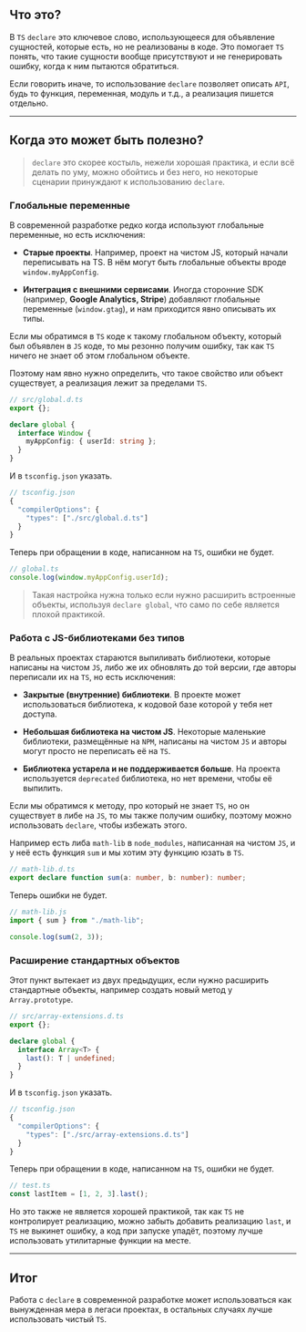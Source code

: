 ## Что это?

В `TS` `declare` это ключевое слово, использующееся для объявление сущностей, которые есть, но не реализованы в коде. Это помогает `TS` понять, что такие сущности вообще присутствуют и не генерировать ошибку, когда к ним пытаются обратиться.

Если говорить иначе, то использование `declare` позволяет описать `API`, будь то функция, переменная, модуль и т.д., а реализация пишется отдельно.

---
## Когда это может быть полезно?

>`declare` это скорее костыль, нежели хорошая практика, и если всё делать по уму, можно обойтись и без него, но некоторые сценарии принуждают к использованию `declare`.

### Глобальные переменные

В современной разработке редко когда используют глобальные переменные, но есть исключения:

- **Старые проекты**. Например, проект на чистом JS, который начали переписывать на TS. В нём могут быть глобальные объекты вроде `window.myAppConfig`.

- **Интеграция с внешними сервисами**. Иногда сторонние SDK (например, **Google Analytics, Stripe**) добавляют глобальные переменные (`window.gtag`), и нам приходится явно описывать их типы.

Если мы обратимся в `TS` коде к такому глобальном объекту, который был объявлен в `JS` коде, то мы резонно получим ошибку, так как `TS` ничего не знает об этом глобальном объекте.

Поэтому нам явно нужно определить, что такое свойство или объект существует, а реализация лежит за пределами `TS`.

```ts
// src/global.d.ts
export {};

declare global {
  interface Window {
    myAppConfig: { userId: string };
  }
}
```

И в `tsconfig.json` указать.

```ts
// tsconfig.json
{
  "compilerOptions": {
    "types": ["./src/global.d.ts"]
  }
}
```

Теперь при обращении в коде, написанном на `TS`, ошибки не будет.

```ts
// global.ts
console.log(window.myAppConfig.userId);
```

> Такая настройка нужна только если нужно расширить встроенные объекты, используя `declare global`, что само по себе является плохой практикой.

### Работа с JS-библиотеками без типов

В реальных проектах стараются выпиливать библиотеки, которые написаны на чистом `JS`, либо же их обновлять до той версии, где авторы переписали их на `TS`, но есть исключения:

- **Закрытые (внутренние) библиотеки**. В проекте может использоваться библиотека, к кодовой базе которой у тебя нет доступа.

- **Небольшая библиотека на чистом JS**. Некоторые маленькие библиотеки, размещённые на `NPM`, написаны на чистом `JS` и авторы могут просто не переписать её на `TS`.

- **Библиотека устарела и не поддерживается больше**. На проекта используется `deprecated` библиотека, но нет времени, чтобы её выпилить.

Если мы обратимся к методу, про который не знает `TS`, но он существует в либе на `JS`, то мы также получим ошибку, поэтому можно использовать `declare`, чтобы избежать этого.

Например есть либа `math-lib` в `node_modules`, написанная на чистом `JS`, и у неё есть функция `sum` и мы хотим эту функцию юзать в `TS`. 

```ts
// math-lib.d.ts
export declare function sum(a: number, b: number): number;
```

Теперь ошибки не будет.

```ts
// math-lib.js
import { sum } from "./math-lib";

console.log(sum(2, 3));
```

### Расширение стандартных объектов

Этот пункт вытекает из двух предыдущих, если нужно расширить стандартные объекты, например создать новый метод у `Array.prototype`.

```ts
// src/array-extensions.d.ts
export {};

declare global {
  interface Array<T> {
    last(): T | undefined;
  }
}
```

И в `tsconfig.json` указать.

```ts
// tsconfig.json
{
  "compilerOptions": {
    "types": ["./src/array-extensions.d.ts"]
  }
}
```

Теперь при обращении в коде, написанном на `TS`, ошибки не будет.

```ts
// test.ts
const lastItem = [1, 2, 3].last();
```

Но это также не является хорошей практикой, так как `TS` не контролирует реализацию, можно забыть добавить реализацию `last`, и `TS` не выкинет ошибку, а код при запуске упадёт, поэтому лучше использовать утилитарные функции на месте.

---
## Итог

Работа с `declare` в современной разработке может использоваться как вынужденная мера в легаси проектах, в остальных случаях лучше использовать чистый `TS`.